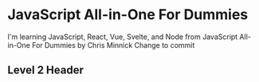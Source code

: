 # JavaScript All-in-One For Dummies

I'm learning JavaScript, React, Vue, Svelte, and Node
from JavaScript All-in-One For Dummies by Chris Minnick
Change to commit

## Level 2 Header
